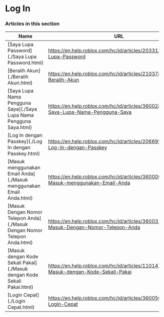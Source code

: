 # Log In  
### Articles in this section
Name|URL
-|-
[Saya Lupa Password](./Saya Lupa Password.html) |https://en.help.roblox.com/hc/id/articles/203313070-Saya-Lupa-Password
[Beralih Akun](./Beralih Akun.html) |https://en.help.roblox.com/hc/id/articles/21037888001044-Beralih-Akun
[Saya Lupa Nama Pengguna Saya](./Saya Lupa Nama Pengguna Saya.html) |https://en.help.roblox.com/hc/id/articles/360028719931-Saya-Lupa-Nama-Pengguna-Saya
[Log In dengan Passkey](./Log In dengan Passkey.html) |https://en.help.roblox.com/hc/id/articles/20669991483156-Log-In-dengan-Passkey
[Masuk menggunakan Email Anda](./Masuk menggunakan Email Anda.html) |https://en.help.roblox.com/hc/id/articles/360000495826-Masuk-menggunakan-Email-Anda
[Masuk Dengan Nomor Telepon Anda](./Masuk Dengan Nomor Telepon Anda.html) |https://en.help.roblox.com/hc/id/articles/360031771371-Masuk-Dengan-Nomor-Telepon-Anda
[Masuk dengan Kode Sekali Pakai](./Masuk dengan Kode Sekali Pakai.html) |https://en.help.roblox.com/hc/id/articles/11014749736980-Masuk-dengan-Kode-Sekali-Pakai
[Login Cepat](./Login Cepat.html) |https://en.help.roblox.com/hc/id/articles/360056582012-Login-Cepat